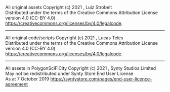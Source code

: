 All original assets Copyright (c) 2021 , Luiz Strobelt  
Distributed under the terms of the Creative Commons Attribution License  
version 4.0 (CC-BY 4.0) <https://creativecommons.org/licenses/by/4.0/legalcode>.

************************************************************************

All original code/scripts Copyright (c) 2021 , Lucas Teles  
Distributed under the terms of the Creative Commons Attribution License  
version 4.0 (CC-BY 4.0) <https://creativecommons.org/licenses/by/4.0/legalcode>.

************************************************************************

All assets in PolygonSciFiCity Copyright (c) 2021 , Synty Studios Limited  
May not be redistributed under Synty Store End User License  
As at 7 October 2019 <https://syntystore.com/pages/end-user-licence-agreement>
